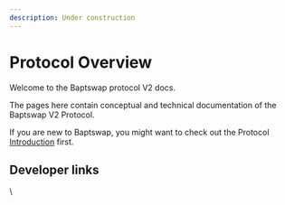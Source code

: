 ```yaml
---
description: Under construction
---
```


# Protocol Overview

Welcome to the Baptswap protocol V2 docs.

The pages here contain conceptual and technical documentation of the Baptswap V2 Protocol.

If you are new to Baptswap, you might want to check out the Protocol [Introduction](../../) first.

## Developer links



\
